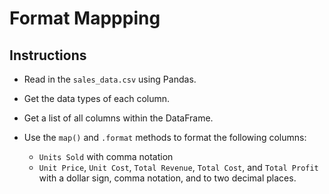 # Format Mappping

## Instructions

* Read in the `sales_data.csv` using Pandas.

* Get the data types of each column.

* Get a list of all columns within the DataFrame.

* Use the `map()` and `.format` methods to format the following columns:
    * `Units Sold` with comma notation
    * `Unit Price`, `Unit Cost`, `Total Revenue`, `Total Cost`, and `Total Profit` with a dollar sign, comma notation, and to two decimal places.
